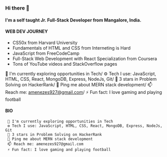 ### Hi there 👋


#### I'm a self taught Jr. Full-Stack Developer from Mangalore, India.


#### WEB DEV JOURNEY

-	CS50x from Harvard University
-	Fundamentals of HTML and CSS from Interneting is Hard
-	JavaScript from FreeCodeCamp
-	Full-Stack Web Development with React Specialization from Coursera
- Tons of YouTube videos and StackOverflow pages 


🏢 I'm currently exploring opportunities in Tech/
⚙️ Tech I use: JavaScript, HTML, CSS, React, MongoDB, Express, NodeJs, Git/
🌟 3 stars in Problem Solving on HackerRank/
💬 Ping me about MERN stack development/
📫 Reach me: amenezes927@gmail.com/
⚡️ Fun fact: I love gaming and playing football

#### BIO




	 🏢 I'm currently exploring opportunities in Tech
	 ⚙️ Tech I use: JavaScript, HTML, CSS, React, MongoDB, Express, NodeJs, Git
	 🌟 3 stars in Problem Solving on HackerRank
	 💬 Ping me about MERN stack development
	 📫 Reach me: amenezes927@gmail.com
	 ⚡️ Fun fact: I love gaming and playing football
